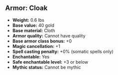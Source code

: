 ## Armor: Cloak
- **Weight:** 0.6 lbs
- **Base value:** 40 gold
- **Base material:** Cloth
- **Armor quality:** Cannot have quality
- **Base armor class bonus:** +0
- **Magic cancellation:** +1
- **Spell casting penalty:** +0% (somatic spells only)
- **Enchantable:** Yes
- **Safe enchantable level:** +3 or below
- **Mythic status:** Cannot be mythic
